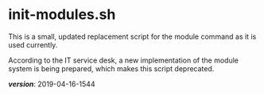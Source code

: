 # init-modules.sh

This is a small, updated replacement script for the module command as it is used currently.

According to the IT service desk, a new implementation of the module system is being prepared,
which makes this script deprecated.

___version___: 2019-04-16-1544
